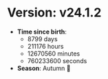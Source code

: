 # Version: v24.1.2
- **Time since birth**:
  - 8799 days
  - 211176 hours
  - 12670560 minutes
  - 760233600 seconds
- **Season**: Autumn 🍁
